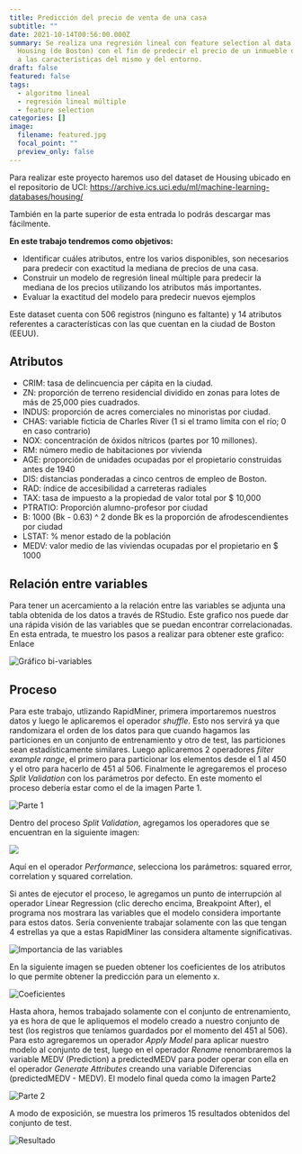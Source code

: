 ```yaml
---
title: Predicción del precio de venta de una casa
subtitle: ""
date: 2021-10-14T00:56:00.000Z
summary: Se realiza una regresión lineal con feature selection al data set
  Housing (de Boston) con el fin de predecir el precio de un inmueble de acuerdo
  a las características del mismo y del entorno.
draft: false
featured: false
tags:
  - algoritmo lineal
  - regresión lineal múltiple
  - feature selection
categories: []
image:
  filename: featured.jpg
  focal_point: ""
  preview_only: false
---
```

Para realizar este proyecto haremos uso del dataset de Housing ubicado en el repositorio de UCI: <https://archive.ics.uci.edu/ml/machine-learning-databases/housing/>

También en la parte superior de esta entrada lo podrás descargar mas fácilmente.

**En este trabajo tendremos como objetivos:**

* Identificar cuáles atributos, entre los varios disponibles, son necesarios para predecir con exactitud la mediana de precios de una casa.
* Construir un modelo de regresión lineal múltiple para predecir la mediana de los precios utilizando los atributos más importantes.
* Evaluar la exactitud del modelo para predecir nuevos ejemplos

Este dataset cuenta con 506 registros (ninguno es faltante) y 14 atributos referentes a características con las que cuentan en la ciudad de Boston (EEUU).

## Atributos

* CRIM: tasa de delincuencia per cápita en la ciudad.
* ZN: proporción de terreno residencial dividido en zonas para lotes de más de 25,000 pies cuadrados.
* INDUS: proporción de acres comerciales no minoristas por ciudad.
* CHAS: variable ficticia de Charles River (1 si el tramo limita con el río; 0 en caso contrario)
* NOX: concentración de óxidos nítricos (partes por 10 millones).
* RM: número medio de habitaciones por vivienda
* AGE: proporción de unidades ocupadas por el propietario construidas antes de 1940
* DIS: distancias ponderadas a cinco centros de empleo de Boston.
* RAD: índice de accesibilidad a carreteras radiales
* TAX: tasa de impuesto a la propiedad de valor total por $ 10,000
* PTRATIO: Proporción alumno-profesor por ciudad
* B: 1000 (Bk - 0.63) ^ 2 donde Bk es la proporción de afrodescendientes por ciudad
* LSTAT: % menor estado de la población
* MEDV: valor medio de las viviendas ocupadas por el propietario en $ 1000

## Relación entre variables

Para tener un acercamiento a la relación entre las variables se adjunta una tabla obtenida de los datos a través de RStudio. Este grafico nos puede dar una rápida visión de las variables que se puedan encontrar correlacionadas. En esta entrada, te muestro los pasos a realizar para obtener este grafico: Enlace

![Gráfico bi-variables ](rplot03.png "Gráfico bi-variables ")

## Proceso

Para este trabajo, utlizando RapidMiner, primera importaremos nuestros datos y luego le aplicaremos el operador *shuffle*. Esto nos servirá ya que randomizara el orden de los datos para que cuando hagamos las particiones en un conjunto de entrenamiento y otro de test, las particiones sean estadísticamente similares. Luego aplicaremos 2 operadores *filter example range*, el primero para particionar los elementos desde el 1 al 450 y el otro para hacerlo de 451 al 506. Finalmente le agregaremos el proceso *Split Validation* con los parámetros por defecto. En este momento el proceso debería estar como el de la imagen Parte 1.

![Parte 1](parte1.png "Parte 1")

Dentro del proceso *Split Validation*, agregamos los operadores que se encuentran en la siguiente imagen:

![](parte1-validation.png)

Aquí en el operador *Performance*, selecciona los parámetros: squared error, correlation y squared correlation.

Si antes de ejecutor el proceso, le agregamos un punto de interrupción al operador Linear Regression (clic derecho encima, Breakpoint After), el programa nos mostrara las variables que el modelo considera importante para estos datos. Sería conveniente trabajar solamente con las que tengan 4 estrellas ya que a estas RapidMiner las considera altamente significativas.

![Importancia de las variables](importancia.png "Importancia de las variables")

En la siguiente imagen se pueden obtener los coeficientes de los atributos lo que permite obtener la predicción para un elemento x.

![Coeficientes](coeficientes.png "Coeficientes")

Hasta ahora, hemos trabajado solamente con el conjunto de entrenamiento, ya es hora de que le apliquemos el modelo creado a nuestro conjunto de test (los registros que teníamos guardados por el momento del 451 al 506). Para esto agregaremos un operador *Apply Model* para aplicar nuestro modelo al conjunto de test, luego en el operador *Rename* renombraremos la variable MEDV (Prediction) a predictedMEDV para poder operar con ella en el operador *Generate Attributes* creando una variable Diferencias (predictedMEDV - MEDV). El modelo final queda como la imagen Parte2

![Parte 2](parte-2.png "parte 2")

A modo de exposición, se muestra los primeros 15 resultados obtenidos del conjunto de test.

![Resultado](resultado.png "Resultado")